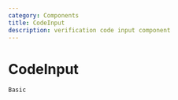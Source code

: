 ```yaml
---
category: Components
title: CodeInput
description: verification code input component
---
```


# CodeInput

<code src="./demo/basic.tsx">Basic</code>

<API id="CodeInput"></API>
